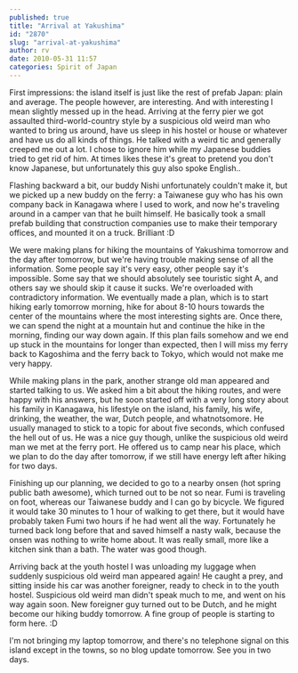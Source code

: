 ```yaml
---
published: true
title: "Arrival at Yakushima"
id: "2870"
slug: "arrival-at-yakushima"
author: rv
date: 2010-05-31 11:57
categories: Spirit of Japan
---
```

First impressions: the island itself is just like the rest of prefab Japan: plain and average. The people however, are interesting. And with interesting I mean slightly messed up in the head. Arriving at the ferry pier we got assaulted third-world-country style by a suspicious old weird man who wanted to bring us around, have us sleep in his hostel or house or whatever and have us do all kinds of things. He talked with a weird tic and generally creeped me out a lot. I chose to ignore him while my Japanese buddies tried to get rid of him. At times likes these it's great to pretend you don't know Japanese, but unfortunately this guy also spoke English..

Flashing backward a bit, our buddy Nishi unfortunately couldn't make it, but we picked up a new buddy on the ferry: a Taiwanese guy who has his own company back in Kanagawa where I used to work, and now he's traveling around in a camper van that he built himself. He basically took a small prefab building that construction companies use to make their temporary offices, and mounted it on a truck. Brilliant :D

We were making plans for hiking the mountains of Yakushima tomorrow and the day after tomorrow, but we're having trouble making sense of all the information. Some people say it's very easy, other people say it's impossible. Some say that we should absolutely see touristic sight A, and others say we should skip it cause it sucks. We're overloaded with contradictory information. We eventually made a plan, which is to start hiking early tomorrow morning, hike for about 8-10 hours towards the center of the mountains where the most interesting sights are. Once there, we can spend the night at a mountain hut and continue the hike in the morning, finding our way down again. If this plan fails somehow and we end up stuck in the mountains for longer than expected, then I will miss my ferry back to Kagoshima and the ferry back to Tokyo, which would not make me very happy.

While making plans in the park, another strange old man appeared and started talking to us. We asked him a bit about the hiking routes, and were happy with his answers, but he soon started off with a very long story about his family in Kanagawa, his lifestyle on the island, his family, his wife, drinking, the weather, the war, Dutch people, and whatnotsomore. He usually managed to stick to a topic for about five seconds, which confused the hell out of us. He was a nice guy though, unlike the suspicious old weird man we met at the ferry port. He offered us to camp near his place, which we plan to do the day after tomorrow, if we still have energy left after hiking for two days.

Finishing up our planning, we decided to go to a nearby onsen (hot spring public bath awesome), which turned out to be not so near. Fumi is traveling on foot, whereas our Taiwanese buddy and I can go by bicycle. We figured it would take 30 minutes to 1 hour of walking to get there, but it would have probably taken Fumi two hours if he had went all the way. Fortunately he turned back long before that and saved himself a nasty walk, because the onsen was nothing to write home about. It was really small, more like a kitchen sink than a bath. The water was good though.

Arriving back at the youth hostel I was unloading my luggage when suddenly suspicious old weird man appeared again! He caught a prey, and sitting inside his car was another foreigner, ready to check in to the youth hostel. Suspicious old weird man didn't speak much to me, and went on his way again soon. New foreigner guy turned out to be Dutch, and he might become our hiking buddy tomorrow. A fine group of people is starting to form here. :D

I'm not bringing my laptop tomorrow, and there's no telephone signal on this island except in the towns, so no blog update tomorrow. See you in two days.